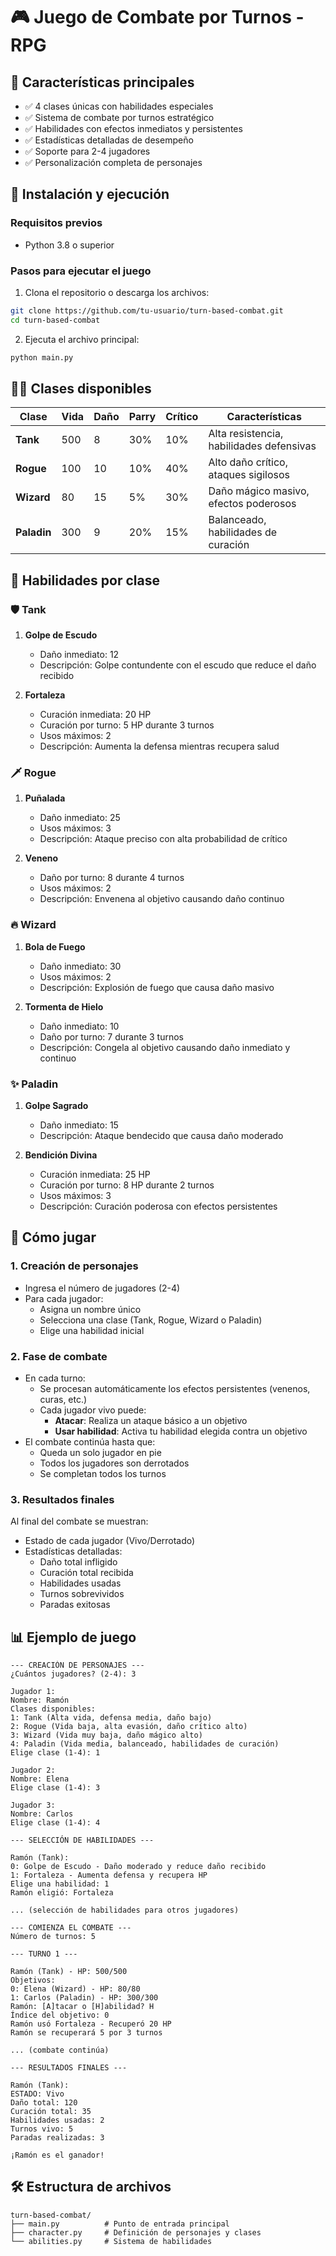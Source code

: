 # 🎮 Juego de Combate por Turnos - RPG

## 🌟 Características principales
- ✅ 4 clases únicas con habilidades especiales
- ✅ Sistema de combate por turnos estratégico
- ✅ Habilidades con efectos inmediatos y persistentes
- ✅ Estadísticas detalladas de desempeño
- ✅ Soporte para 2-4 jugadores
- ✅ Personalización completa de personajes

## 🚀 Instalación y ejecución

### Requisitos previos
- Python 3.8 o superior

### Pasos para ejecutar el juego
1. Clona el repositorio o descarga los archivos:
```bash
git clone https://github.com/tu-usuario/turn-based-combat.git
cd turn-based-combat
```

2. Ejecuta el archivo principal:
```bash
python main.py
```

## 🧙‍♂️ Clases disponibles

| Clase     | Vida | Daño | Parry | Crítico | Características                     |
|-----------|------|------|-------|---------|-------------------------------------|
| **Tank**  | 500  | 8    | 30%   | 10%     | Alta resistencia, habilidades defensivas |
| **Rogue** | 100  | 10   | 10%   | 40%     | Alto daño crítico, ataques sigilosos |
| **Wizard**| 80   | 15   | 5%    | 30%     | Daño mágico masivo, efectos poderosos |
| **Paladin**| 300 | 9    | 20%   | 15%     | Balanceado, habilidades de curación |

## 🔮 Habilidades por clase

### 🛡️ Tank
1. **Golpe de Escudo**  
   - Daño inmediato: 12  
   - Descripción: Golpe contundente con el escudo que reduce el daño recibido

2. **Fortaleza**  
   - Curación inmediata: 20 HP  
   - Curación por turno: 5 HP durante 3 turnos  
   - Usos máximos: 2  
   - Descripción: Aumenta la defensa mientras recupera salud

### 🗡️ Rogue
1. **Puñalada**  
   - Daño inmediato: 25  
   - Usos máximos: 3  
   - Descripción: Ataque preciso con alta probabilidad de crítico

2. **Veneno**  
   - Daño por turno: 8 durante 4 turnos  
   - Usos máximos: 2  
   - Descripción: Envenena al objetivo causando daño continuo

### 🔥 Wizard
1. **Bola de Fuego**  
   - Daño inmediato: 30  
   - Usos máximos: 2  
   - Descripción: Explosión de fuego que causa daño masivo

2. **Tormenta de Hielo**  
   - Daño inmediato: 10  
   - Daño por turno: 7 durante 3 turnos  
   - Descripción: Congela al objetivo causando daño inmediato y continuo

### ✨ Paladin
1. **Golpe Sagrado**  
   - Daño inmediato: 15  
   - Descripción: Ataque bendecido que causa daño moderado

2. **Bendición Divina**  
   - Curación inmediata: 25 HP  
   - Curación por turno: 8 HP durante 2 turnos  
   - Usos máximos: 3  
   - Descripción: Curación poderosa con efectos persistentes

## 🎯 Cómo jugar

### 1. Creación de personajes
- Ingresa el número de jugadores (2-4)
- Para cada jugador:
  - Asigna un nombre único
  - Selecciona una clase (Tank, Rogue, Wizard o Paladin)
  - Elige una habilidad inicial

### 2. Fase de combate
- En cada turno:
  - Se procesan automáticamente los efectos persistentes (venenos, curas, etc.)
  - Cada jugador vivo puede:
    - **Atacar**: Realiza un ataque básico a un objetivo
    - **Usar habilidad**: Activa tu habilidad elegida contra un objetivo
- El combate continúa hasta que:
  - Queda un solo jugador en pie
  - Todos los jugadores son derrotados
  - Se completan todos los turnos

### 3. Resultados finales
Al final del combate se muestran:
- Estado de cada jugador (Vivo/Derrotado)
- Estadísticas detalladas:
  - Daño total infligido
  - Curación total recibida
  - Habilidades usadas
  - Turnos sobrevividos
  - Paradas exitosas

## 📊 Ejemplo de juego

```plaintext
--- CREACIÓN DE PERSONAJES ---
¿Cuántos jugadores? (2-4): 3

Jugador 1:
Nombre: Ramón
Clases disponibles:
1: Tank (Alta vida, defensa media, daño bajo)
2: Rogue (Vida baja, alta evasión, daño crítico alto)
3: Wizard (Vida muy baja, daño mágico alto)
4: Paladin (Vida media, balanceado, habilidades de curación)
Elige clase (1-4): 1

Jugador 2:
Nombre: Elena
Elige clase (1-4): 3

Jugador 3:
Nombre: Carlos
Elige clase (1-4): 4

--- SELECCIÓN DE HABILIDADES ---

Ramón (Tank):
0: Golpe de Escudo - Daño moderado y reduce daño recibido
1: Fortaleza - Aumenta defensa y recupera HP
Elige una habilidad: 1
Ramón eligió: Fortaleza

... (selección de habilidades para otros jugadores)

--- COMIENZA EL COMBATE ---
Número de turnos: 5

--- TURNO 1 ---

Ramón (Tank) - HP: 500/500
Objetivos:
0: Elena (Wizard) - HP: 80/80
1: Carlos (Paladin) - HP: 300/300
Ramón: [A]tacar o [H]abilidad? H
Índice del objetivo: 0
Ramón usó Fortaleza - Recuperó 20 HP
Ramón se recuperará 5 por 3 turnos

... (combate continúa)

--- RESULTADOS FINALES ---

Ramón (Tank):
ESTADO: Vivo
Daño total: 120
Curación total: 35
Habilidades usadas: 2
Turnos vivo: 5
Paradas realizadas: 3

¡Ramón es el ganador!
```

## 🛠️ Estructura de archivos
```
turn-based-combat/
├── main.py          # Punto de entrada principal
├── character.py     # Definición de personajes y clases
└── abilities.py     # Sistema de habilidades
```

